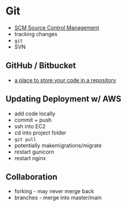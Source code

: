# Git

- [SCM Source Control Management](https://git-scm.com/)
- tracking changes
- `git`
- SVN

## GitHub / Bitbucket

- [a place to store your code in a repository](https://github.com/)

## Updating Deployment w/ AWS

- add code locally
- commit + push
- ssh into EC2
- cd into project folder
- `git pull`
- potentially makemigrations/migrate
- restart gunicorn
- restart nginx

## Collaboration

- forking - may never merge back
- branches - merge into master/main
